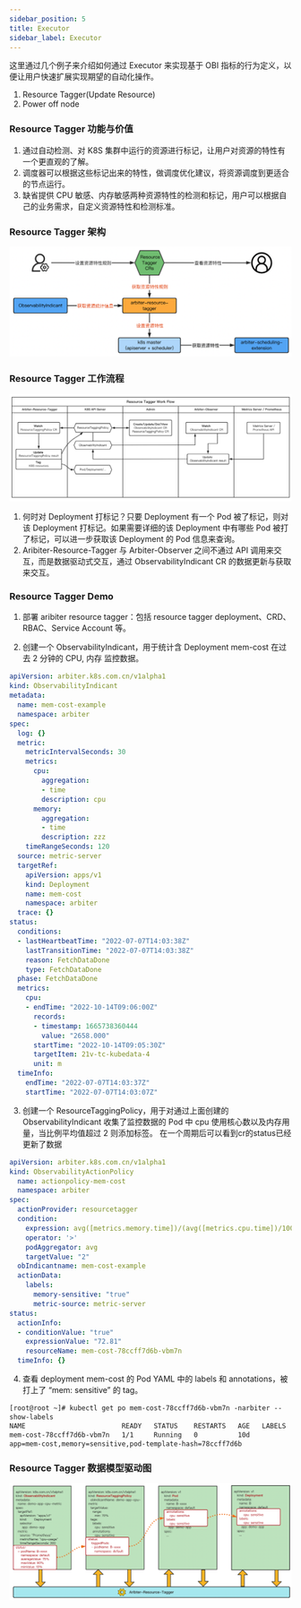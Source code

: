```yaml
---
sidebar_position: 5
title: Executor
sidebar_label: Executor
---
```


这里通过几个例子来介绍如何通过 Executor 来实现基于 OBI 指标的行为定义，以便让用户快速扩展实现期望的自动化操作。
1. Resource Tagger(Update Resource)
2. Power off node

### Resource Tagger 功能与价值

1. 通过自动检测、对 K8S 集群中运行的资源进行标记，让用户对资源的特性有一个更直观的了解。
2. 调度器可以根据这些标记出来的特性，做调度优化建议，将资源调度到更适合的节点运行。
3. 缺省提供 CPU 敏感、内存敏感两种资源特性的检测和标记，用户可以根据自己的业务需求，自定义资源特性和检测标准。

### Resource Tagger 架构

![image-20220306110303070](./img/resource-tagger-arch-v0.3.png)

### Resource Tagger 工作流程

![image-20220306110303070](./img/resource-tagger-workflow-v0.3.png)

1. 何时对 Deployment 打标记？只要 Deployment 有一个 Pod 被了标记，则对该 Deployment 打标记。如果需要详细的该 Deployment 中有哪些 Pod  被打了标记，可以进一步获取该 Deployment 的 Pod 信息来查询。
2. Aribiter-Resource-Tagger 与 Arbiter-Observer 之间不通过 API 调用来交互，而是数据驱动式交互，通过 ObservabilityIndicant CR 的数据更新与获取来交互。

### Resource Tagger Demo

1. 部署 aribiter resource tagger：包括 resource tagger deployment、CRD、RBAC、Service Account 等。

2. 创建一个 ObservabilityIndicant，用于统计含 Deployment mem-cost 在过去 2 分钟的 CPU, 内存 监控数据。

  ```yaml
  apiVersion: arbiter.k8s.com.cn/v1alpha1
  kind: ObservabilityIndicant
  metadata:
    name: mem-cost-example
    namespace: arbiter
  spec:
    log: {}
    metric:
      metricIntervalSeconds: 30
      metrics:
        cpu:
          aggregation:
          - time
          description: cpu
        memory:
          aggregation:
          - time
          description: zzz
      timeRangeSeconds: 120
    source: metric-server
    targetRef:
      apiVersion: apps/v1
      kind: Deployment
      name: mem-cost
      namespace: arbiter
    trace: {}
  status:
    conditions:
    - lastHeartbeatTime: "2022-07-07T14:03:38Z"
      lastTransitionTime: "2022-07-07T14:03:38Z"
      reason: FetchDataDone
      type: FetchDataDone
    phase: FetchDataDone
    metrics:
      cpu:
      - endTime: "2022-10-14T09:06:00Z"
        records:
        - timestamp: 1665738360444
          value: "2658.000"
        startTime: "2022-10-14T09:05:30Z"
        targetItem: 21v-tc-kubedata-4
        unit: m
    timeInfo:
      endTime: "2022-07-07T14:03:37Z"
      startTime: "2022-07-07T14:03:07Z"
  ```

3. 创建一个 ResourceTaggingPolicy，用于对通过上面创建的 ObservabilityIndicant 收集了监控数据的 Pod 中 cpu 使用核心数以及内存用量，当比例平均值超过 2 则添加标签。 在一个周期后可以看到cr的status已经更新了数据

  ```yaml
  apiVersion: arbiter.k8s.com.cn/v1alpha1
  kind: ObservabilityActionPolicy
    name: actionpolicy-mem-cost
    namespace: arbiter
  spec:
    actionProvider: resourcetagger
    condition:
      expression: avg([metrics.memory.time])/(avg([metrics.cpu.time])/1000000)
      operator: '>'
      podAggregator: avg
      targetValue: "2"
    obIndicantname: mem-cost-example
    actionData:
      labels:
        memory-sensitive: "true"
        metric-source: metric-server
  status:
    actionInfo:
    - conditionValue: "true"
      expressionValue: "72.81"
      resourceName: mem-cost-78ccff7d6b-vbm7n
    timeInfo: {}
  ```

4. 查看 deployment mem-cost 的 Pod YAML 中的 labels 和 annotations，被打上了 “mem: sensitive” 的 tag。

```shell
[root@root ~]# kubectl get po mem-cost-78ccff7d6b-vbm7n -narbiter --show-labels
NAME                        READY   STATUS    RESTARTS   AGE   LABELS
mem-cost-78ccff7d6b-vbm7n   1/1     Running   0          10d   app=mem-cost,memory=sensitive,pod-template-hash=78ccff7d6b
```

### Resource Tagger 数据模型驱动图
![image-20220306110303070](./img/resource-tagger-data-flow.png)
